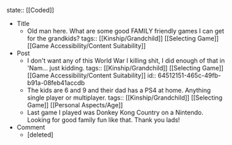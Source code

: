 state:: [[Coded]]

- Title
	- Old man here. What are some good FAMILY friendly games I can get for the grandkids?
	  tags:: [[Kinship/Grandchild]] [[Selecting Game]] [[Game Accessibility/Content Suitability]]
- Post
	- I don't want any of this World War I killing shit, I did enough of that in 'Nam... just kidding.
	  tags:: [[Kinship/Grandchild]] [[Selecting Game]] [[Game Accessibility/Content Suitability]]
	  id:: 64512151-465c-49fb-b91a-08feb41accdb
	- The kids are 6 and 9 and their dad has a PS4 at home. Anything single player or multiplayer.
	  tags:: [[Kinship/Grandchild]] [[Selecting Game]] [[Personal Aspects/Age]]
	- Last game I played was Donkey Kong Country on a Nintendo. Looking for good family fun like that. Thank you lads!
- Comment
	- [deleted]